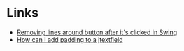 # Links
- [Removing lines around button after it's clicked in Swing](https://stackoverflow.com/questions/16132777/removing-lines-around-button-after-its-clicked-in-swing)
- [How can I add padding to a jtextfield](https://stackoverflow.com/questions/8792651/how-can-i-add-padding-to-a-jtextfield)